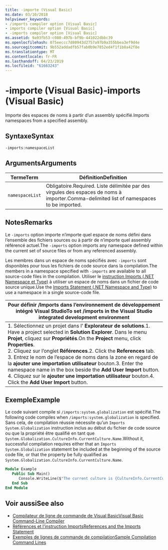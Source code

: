 ```yaml
---
title: -importe (Visual Basic)
ms.date: 03/10/2018
helpviewer_keywords:
- /imports compiler option [Visual Basic]
- imports compiler option [Visual Basic]
- -imports compiler option [Visual Basic]
ms.assetid: 9a93fb53-c080-497b-bf9b-441022dbbc39
ms.openlocfilehash: 075eeccc7d80943d2757a97b9a355bbea3ef9d4e
ms.sourcegitcommit: 9b552addadfb57fab0b9e7852ed4f1f1b8a42f8e
ms.translationtype: MT
ms.contentlocale: fr-FR
ms.lasthandoff: 04/23/2019
ms.locfileid: "61663243"
---
```

# <a name="-imports-visual-basic"></a><span data-ttu-id="73b6d-102">-importe (Visual Basic)</span><span class="sxs-lookup"><span data-stu-id="73b6d-102">-imports (Visual Basic)</span></span>
<span data-ttu-id="73b6d-103">Importe des espaces de noms à partir d’un assembly spécifié.</span><span class="sxs-lookup"><span data-stu-id="73b6d-103">Imports namespaces from a specified assembly.</span></span>  
  
## <a name="syntax"></a><span data-ttu-id="73b6d-104">Syntaxe</span><span class="sxs-lookup"><span data-stu-id="73b6d-104">Syntax</span></span>  
  
```  
-imports:namespaceList  
```  
  
## <a name="arguments"></a><span data-ttu-id="73b6d-105">Arguments</span><span class="sxs-lookup"><span data-stu-id="73b6d-105">Arguments</span></span>  
  
|<span data-ttu-id="73b6d-106">Terme</span><span class="sxs-lookup"><span data-stu-id="73b6d-106">Term</span></span>|<span data-ttu-id="73b6d-107">Définition</span><span class="sxs-lookup"><span data-stu-id="73b6d-107">Definition</span></span>|  
|---|---|  
|`namespaceList`|<span data-ttu-id="73b6d-108">Obligatoire.</span><span class="sxs-lookup"><span data-stu-id="73b6d-108">Required.</span></span> <span data-ttu-id="73b6d-109">Liste délimitée par des virgules des espaces de noms à importer.</span><span class="sxs-lookup"><span data-stu-id="73b6d-109">Comma-delimited list of namespaces to be imported.</span></span>|  
  
## <a name="remarks"></a><span data-ttu-id="73b6d-110">Notes</span><span class="sxs-lookup"><span data-stu-id="73b6d-110">Remarks</span></span>  
 <span data-ttu-id="73b6d-111">Le `-imports` option importe n’importe quel espace de noms défini dans l’ensemble des fichiers sources ou à partir de n’importe quel assembly référencé actuel.</span><span class="sxs-lookup"><span data-stu-id="73b6d-111">The `-imports` option imports any namespace defined within the current set of source files or from any referenced assembly.</span></span>  
  
 <span data-ttu-id="73b6d-112">Les membres dans un espace de noms spécifiés avec `-imports` sont disponibles pour tous les fichiers de code source dans la compilation.</span><span class="sxs-lookup"><span data-stu-id="73b6d-112">The members in a namespace specified with `-imports` are available to all source-code files in the compilation.</span></span> <span data-ttu-id="73b6d-113">Utiliser le [instruction Imports (.NET Namespace et Type)](../../../visual-basic/language-reference/statements/imports-statement-net-namespace-and-type.md) à utiliser un espace de noms dans un fichier de code source unique.</span><span class="sxs-lookup"><span data-stu-id="73b6d-113">Use the [Imports Statement (.NET Namespace and Type)](../../../visual-basic/language-reference/statements/imports-statement-net-namespace-and-type.md) to use a namespace in a single source-code file.</span></span>  
  
|<span data-ttu-id="73b6d-114">Pour définir /Imports dans l’environnement de développement intégré Visual Studio</span><span class="sxs-lookup"><span data-stu-id="73b6d-114">To set /imports in the Visual Studio integrated development environment</span></span>|  
|---|  
|<span data-ttu-id="73b6d-115">1.  Sélectionnez un projet dans l' **Explorateur de solutions**.</span><span class="sxs-lookup"><span data-stu-id="73b6d-115">1.  Have a project selected in **Solution Explorer**.</span></span> <span data-ttu-id="73b6d-116">Dans le menu **Projet**, cliquez sur **Propriétés**.</span><span class="sxs-lookup"><span data-stu-id="73b6d-116">On the **Project** menu, click **Properties**.</span></span> <br /><span data-ttu-id="73b6d-117">2.  Cliquez sur l’onglet **Références**.</span><span class="sxs-lookup"><span data-stu-id="73b6d-117">2.  Click the **References** tab.</span></span><br /><span data-ttu-id="73b6d-118">3.  Entrez le nom de l’espace de noms dans la zone en regard de la **ajouter une importation utilisateur** bouton.</span><span class="sxs-lookup"><span data-stu-id="73b6d-118">3.  Enter the namespace name in the box beside the **Add User Import** button.</span></span><br /><span data-ttu-id="73b6d-119">4.  Cliquez sur le **ajouter une importation utilisateur** bouton.</span><span class="sxs-lookup"><span data-stu-id="73b6d-119">4.  Click the **Add User Import** button.</span></span>|  
  
## <a name="example"></a><span data-ttu-id="73b6d-120">Exemple</span><span class="sxs-lookup"><span data-stu-id="73b6d-120">Example</span></span>  
 <span data-ttu-id="73b6d-121">Le code suivant compile si `/imports:system.globalization` est spécifié.</span><span class="sxs-lookup"><span data-stu-id="73b6d-121">The following code compiles when `/imports:system.globalization` is specified.</span></span> <span data-ttu-id="73b6d-122">Sans cela, de compilation réussie nécessite qu’un `Imports System.Globalization` instruction inclus au début du fichier de code source ou que la propriété être qualifié en tant que `System.Globalization.CultureInfo.CurrentCulture.Name`.</span><span class="sxs-lookup"><span data-stu-id="73b6d-122">Without it, successful compilation requires either that an `Imports System.Globalization` statement be included at the beginning of the source code file, or that the property be fully qualified as `System.Globalization.CultureInfo.CurrentCulture.Name`.</span></span>

```vb
Module Example
   Public Sub Main()
      Console.WriteLine($"The current culture is {CultureInfo.CurrentCulture.Name}")
   End Sub
End Module
```

## <a name="see-also"></a><span data-ttu-id="73b6d-123">Voir aussi</span><span class="sxs-lookup"><span data-stu-id="73b6d-123">See also</span></span>

- [<span data-ttu-id="73b6d-124">Compilateur de ligne de commande de Visual Basic</span><span class="sxs-lookup"><span data-stu-id="73b6d-124">Visual Basic Command-Line Compiler</span></span>](../../../visual-basic/reference/command-line-compiler/index.md)
- [<span data-ttu-id="73b6d-125">Références et l’instruction Imports</span><span class="sxs-lookup"><span data-stu-id="73b6d-125">References and the Imports Statement</span></span>](../../../visual-basic/programming-guide/program-structure/references-and-the-imports-statement.md)
- [<span data-ttu-id="73b6d-126">Exemples de lignes de commande de compilation</span><span class="sxs-lookup"><span data-stu-id="73b6d-126">Sample Compilation Command Lines</span></span>](../../../visual-basic/reference/command-line-compiler/sample-compilation-command-lines.md)
